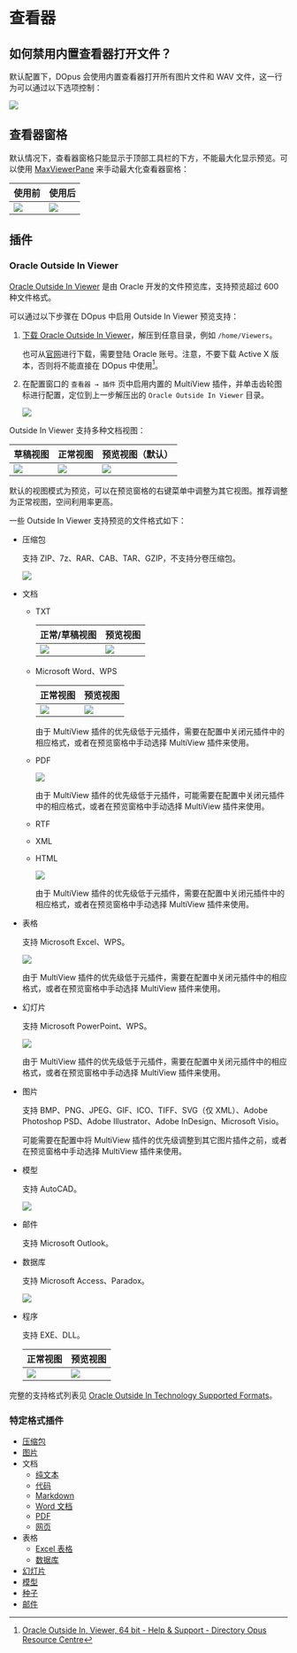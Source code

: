 # 查看器
## 如何禁用内置查看器打开文件？
默认配置下，DOpus 会使用内置查看器打开所有图片文件和 WAV 文件，这一行为可以通过以下选项控制：

![](images/查看器/双击文件.png)

## 查看器窗格
默认情况下，查看器窗格只能显示于顶部工具栏的下方，不能最大化显示预览。可以使用 [MaxViewerPane](https://github.com/Chaoses-Ib/IbDOpusScripts/blob/main/README.zh-Hans.md#:~:text=%E8%BE%93%E5%87%BA%E4%BA%8B%E4%BB%B6%E4%BF%A1%E6%81%AF%E3%80%82-,MaxViewerPane,-%E6%9C%80%E5%A4%A7%E5%8C%96%E6%9F%A5%E7%9C%8B) 来手动最大化查看器窗格：

使用前 | 使用后
--- | ---
![](https://github.com/Chaoses-Ib/IbDOpusScripts/blob/9f6ac321b31d21bb20ed46b678f7d5f722865fb1/Scripts/MaxViewerPane/images/before.png?raw=true) | ![](https://github.com/Chaoses-Ib/IbDOpusScripts/blob/9f6ac321b31d21bb20ed46b678f7d5f722865fb1/Scripts/MaxViewerPane/images/after.png?raw=true)

## 插件
### Oracle Outside In Viewer
[Oracle Outside In Viewer](https://docs.oracle.com/en/middleware/standalone/outsidein/8.5.4/viewer.html) 是由 Oracle 开发的文件预览库，支持预览超过 600 种文件格式。

可以通过以下步骤在 DOpus 中启用 Outside In Viewer 预览支持：

1. [下载 Oracle Outside In Viewer](https://github.com/Chaoses-Ib/DirectoryOpus/releases#:~:text=Oracle%20Outside%20In%20Viewer)，解压到任意目录，例如 `/home/Viewers`。

   也可从[官网](https://www.oracle.com/middleware/technologies/outside-in-technology-downloads.html)进行下载，需要登陆 Oracle 账号。注意，不要下载 Active X 版本，否则将不能直接在 DOpus 中使用[^oracle-activex]。

2. 在配置窗口的 `查看器 → 插件` 页中启用内置的 MultiView 插件，并单击齿轮图标进行配置，定位到上一步解压出的 `Oracle Outside In Viewer` 目录。

   ![](images/查看器/Oracle/MultiView.png)

Outside In Viewer 支持多种文档视图：

草稿视图 | 正常视图 | 预览视图（默认）
--- | --- | ---
![](images/查看器/Oracle/草稿.png) | ![](images/查看器/Oracle/正常.png) | ![](images/查看器/Oracle/预览.png)

默认的视图模式为预览，可以在预览窗格的右键菜单中调整为其它视图。推荐调整为正常视图，空间利用率更高。

一些 Outside In Viewer 支持预览的文件格式如下：
- 压缩包

  支持 ZIP、7z、RAR、CAB、TAR、GZIP，不支持分卷压缩包。

  ![](images/查看器/Oracle/archive.png)

- 文档
  - TXT

    正常/草稿视图 | 预览视图
    --- | ---
    ![](images/查看器/Oracle/txt-normal.png) | ![](images/查看器/Oracle/txt-preview.png)

  - Microsoft Word、WPS

    正常视图 | 预览视图
    --- | ---
    ![](images/查看器/Oracle/word-normal.png) | ![](images/查看器/Oracle/word-preview.png)

    由于 MultiView 插件的优先级低于元插件，需要在配置中关闭元插件中的相应格式，或者在预览窗格中手动选择 MultiView 插件来使用。

  - PDF

    ![](images/查看器/Oracle/pdf.png)

    由于 MultiView 插件的优先级低于元插件，可能需要在配置中关闭元插件中的相应格式，或者在预览窗格中手动选择 MultiView 插件来使用。

  - RTF
  - XML
  - HTML

    ![](images/查看器/Oracle/html.png)

    由于 MultiView 插件的优先级低于元插件，需要在配置中关闭元插件中的相应格式，或者在预览窗格中手动选择 MultiView 插件来使用。

- 表格
  
  支持 Microsoft Excel、WPS。

  ![](images/查看器/Oracle/excel.png)

  由于 MultiView 插件的优先级低于元插件，需要在配置中关闭元插件中的相应格式，或者在预览窗格中手动选择 MultiView 插件来使用。

- 幻灯片
  
  支持 Microsoft PowerPoint、WPS。

  ![](images/查看器/Oracle/PowerPoint.png)

  由于 MultiView 插件的优先级低于元插件，需要在配置中关闭元插件中的相应格式，或者在预览窗格中手动选择 MultiView 插件来使用。

- 图片

  支持 BMP、PNG、JPEG、GIF、ICO、TIFF、SVG（仅 XML）、Adobe Photoshop PSD、Adobe Illustrator、Adobe InDesign、Microsoft Visio。

  可能需要在配置中将 MultiView 插件的优先级调整到其它图片插件之前，或者在预览窗格中手动选择 MultiView 插件来使用。

- 模型

  支持 AutoCAD。

  ![](images/查看器/Oracle/autocad.png)

- 邮件

  支持 Microsoft Outlook。

- 数据库
  
  支持 Microsoft Access、Paradox。

  ![](images/查看器/Oracle/db.png)

- 程序
  
  支持 EXE、DLL。

  正常视图 | 预览视图
  --- | ---
  ![](images/查看器/Oracle/exe-normal.png) | ![](images/查看器/Oracle/exe-preview.png)

完整的支持格式列表见 [Oracle Outside In Technology Supported Formats](https://docs.oracle.com/en/middleware/standalone/outsidein/8.5/oit-supported-fileformats/OutsideIn_8.5.7_Supported_File_Formats.pdf)。

[^oracle-activex]: [Oracle Outside In, Viewer, 64 bit - Help & Support - Directory Opus Resource Centre](https://resource.dopus.com/t/oracle-outside-in-viewer-64-bit/32153)

### 特定格式插件
<!-- \]\((.*?)\)  ](../../$1#预览) -->

- [压缩包](../../类型/压缩包.md#预览)
- [图片](../../类型/图片.md#预览)
- 文档
  - [纯文本](../../类型/文档/纯文本.md#预览)
  - [代码](../../类型/文档/代码.md#预览)
  - [Markdown](../../类型/文档/Markdowm.md#预览)
  - [Word 文档](../../类型/文档/Word.md#预览)
  - [PDF](../../类型/文档/PDF.md#预览)
  - [网页](../../类型/文档/网页.md#预览)
- 表格
  - [Excel 表格](../../类型/表格/Excel.md#预览)
  - [数据库](../../类型/表格/数据库.md#预览)
- [幻灯片](../../类型/幻灯片.md#预览)
- [模型](../../类型/模型.md#预览)
- [种子](../../类型/种子.md#预览)
- [邮件](../../类型/邮件.md#预览)